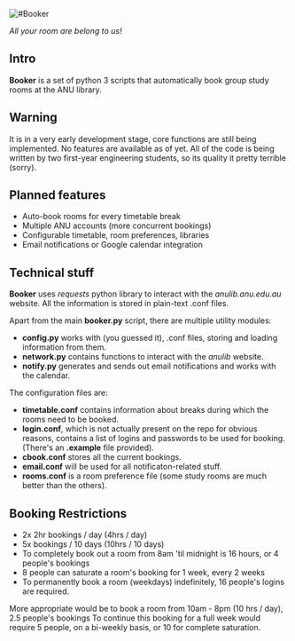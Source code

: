 ![#Booker](http://i.imgur.com/hGZAo5n.png)

*All your room are belong to us!*
## Intro
__Booker__ is a set of python 3 scripts that automatically book group study rooms at the ANU library.

## Warning
It is in a very early development stage, core functions are still being implemented. No features are available as of yet.
All of the code is being written by two first-year engineering students, so its quality it pretty terrible (sorry).

## Planned features
+ Auto-book rooms for every timetable break
+ Multiple ANU accounts (more concurrent bookings)
+ Configurable timetable, room preferences, libraries
+ Email notifications or Google calendar integration

## Technical stuff
__Booker__ uses _requests_ python library to interact with the _anulib.anu.edu.au_ website. All the information is stored in plain-text .conf files.

Apart from the main __booker.py__ script, there are multiple utility modules:
+ __config.py__ works with (you guessed it), .conf files, storing and loading information from them.
+ __network.py__ contains functions to interact with the _anulib_ website.
+ __notify.py__ generates and sends out email notifications and works with the calendar.

The configuration files are:
+ __timetable.conf__ contains information about breaks during which the rooms need to be booked.
+ __login.conf__, which is not actually present on the repo for obvious reasons, contains a list of logins and passwords to be used for booking. (There's an __.example__ file provided).
+ __cbook.conf__ stores all the current bookings.
+ __email.conf__ will be used for all notificaton-related stuff.
+ __rooms.conf__ is a room preference file (some study rooms are much better than the others).

## Booking Restrictions
+ 2x 2hr bookings / day (4hrs / day)
+ 5x bookings / 10 days (10hrs / 10 days)
+ To completely book out a room from 8am 'til midnight is 16 hours, or 4 people's bookings
+ 8 people can saturate a room's booking for 1 week, every 2 weeks
+ To permanently book a room (weekdays) indefinitely, 16 people's logins are required.

More appropriate would be to book a room from 10am - 8pm (10 hrs / day), 2.5 people's bookings
To continue this booking for a full week would require 5 people, on a bi-weekly basis, or 10 for
complete saturation.
